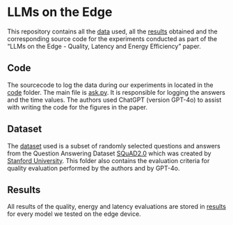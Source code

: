 # LLMs on the Edge

This repository contains all the [data](dataset) used, all the [results](results) obtained and the corresponding source code 
for the experiments conducted as part of the “LLMs on the Edge - Quality, Latency and Energy Efficiency” paper. 

## Code
The sourcecode to log the data during our experiments in located in the [code](code) folder.
The main file is [ask.py](code/ask.py). It is responsible for logging the answers and the time values.
The authors used ChatGPT (version GPT-4o) to assist with writing the code for the figures in the paper.

## Dataset

The [dataset](dataset) used is a subset of randomly selected 
questions and answers from the Question Answering Dataset [SQuAD2.0](https://rajpurkar.github.io/SQuAD-explorer/) which was created by [Stanford University](https://www.stanford.edu/).
This folder also contains the evaluation criteria for quality evaluation performed by the authors and by GPT-4o.

## Results

All results of the quality, energy and latency evaluations are stored in [results](results) for every model we tested on the edge device.





